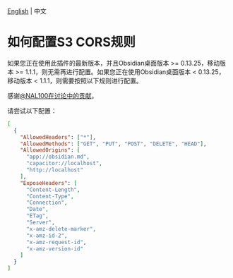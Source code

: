 <!---
说明：GitHub Copilot 翻译
--->
[English](/docs/remote_services/s3_general/s3_cors_configure.md) | 中文

# 如何配置S3 CORS规则

如果您正在使用此插件的最新版本，并且Obsidian桌面版本 >= 0.13.25，移动版本 >= 1.1.1，则无需再进行配置。如果您正在使用Obsidian桌面版本 < 0.13.25，移动版本 < 1.1.1，则需要按照以下规则进行配置。

感谢[@NAL100在讨论中的贡献](https://github.com/fyears/remotely-save/discussions/28)。

请尝试以下配置：

```json
[
  {
    "AllowedHeaders": ["*"],
    "AllowedMethods": ["GET", "PUT", "POST", "DELETE", "HEAD"],
    "AllowedOrigins": [
      "app://obsidian.md",
      "capacitor://localhost",
      "http://localhost"
    ],
    "ExposeHeaders": [
      "Content-Length",
      "Content-Type",
      "Connection",
      "Date",
      "ETag",
      "Server",
      "x-amz-delete-marker",
      "x-amz-id-2",
      "x-amz-request-id",
      "x-amz-version-id"
    ]
  }
]
```
